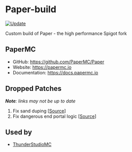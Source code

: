 # Paper-build

[![Update](https://github.com/mikelei8291/Paper-build/actions/workflows/update.yml/badge.svg)](https://github.com/mikelei8291/Paper-build/actions/workflows/update.yml)

Custom build of Paper - the high performance Spigot fork

## PaperMC

- GitHub: https://github.com/PaperMC/Paper
- Website: https://papermc.io
- Documentation: https://docs.papermc.io

## Dropped Patches

_**Note**: links may not be up to date_

1. Fix sand duping [[Source](https://github.com/PaperMC/Paper/blob/master/patches/server/0432-Fix-sand-duping.patch)]
2. Fix dangerous end portal logic [[Source](https://github.com/PaperMC/Paper/blob/master/patches/server/0662-Fix-dangerous-end-portal-logic.patch)]

## Used by

- [ThunderStudioMC](https://mc.thunder.studio)
